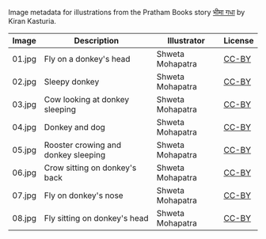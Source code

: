 Image metadata for illustrations from the Pratham Books story [भीमा गधा](https://storyweaver.org.in/stories/331-bheema-gadha) by Kiran Kasturia.

Image | Description | Illustrator | License
----- | ----------- | ----------- | -------
01.jpg | Fly on a donkey's head | Shweta Mohapatra | [CC-BY](https://creativecommons.org/licenses/by/4.0/)
02.jpg | Sleepy donkey  | Shweta Mohapatra | [CC-BY](https://creativecommons.org/licenses/by/4.0/)
03.jpg | Cow looking at donkey sleeping | Shweta Mohapatra | [CC-BY](https://creativecommons.org/licenses/by/4.0/)
04.jpg | Donkey and dog | Shweta Mohapatra | [CC-BY](https://creativecommons.org/licenses/by/4.0/)
05.jpg | Rooster crowing and donkey sleeping | Shweta Mohapatra | [CC-BY](https://creativecommons.org/licenses/by/4.0/)
06.jpg | Crow sitting on donkey's back | Shweta Mohapatra | [CC-BY](https://creativecommons.org/licenses/by/4.0/)
07.jpg | Fly on donkey's nose | Shweta Mohapatra | [CC-BY](https://creativecommons.org/licenses/by/4.0/)
08.jpg | Fly sitting on donkey's head | Shweta Mohapatra | [CC-BY](https://creativecommons.org/licenses/by/4.0/)
